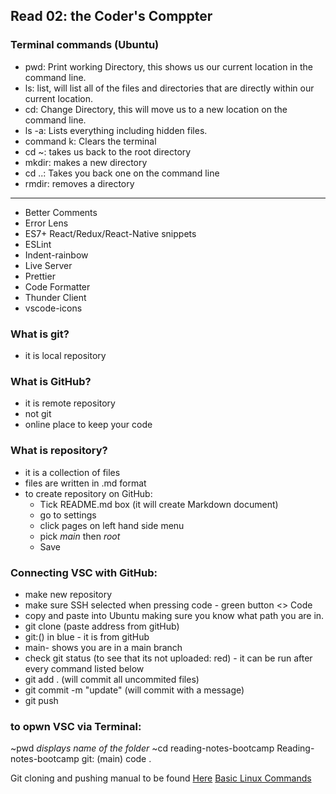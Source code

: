 ## Read 02: the Coder's Comppter
### Terminal commands (Ubuntu)
- pwd: Print working Directory, this shows us our current location in the command line. 
- ls: list, will list all of the files and directories that are directly within our current location. 
- cd: Change Directory, this will move us to a new location on the command line. 
- ls -a: Lists everything including hidden files. 
- command k: Clears the terminal 
- cd ~: takes us back to the root directory 
- mkdir: makes a new directory 
- cd ..: Takes you back one on the command line 
- rmdir: removes a directory
***
- Better Comments 
- Error Lens 
- ES7+ React/Redux/React-Native snippets 
- ESLint 
- Indent-rainbow 
- Live Server 
- Prettier 
- Code Formatter 
- Thunder Client 
- vscode-icons
### What is git?
- it is local repository
### What is GitHub?
- it is remote repository
- not git
- online place to keep your code
### What is repository?
- it is a collection of files 
- files are written in .md format
- to create repository on GitHub:
    - Tick README.md box (it will create Markdown document)
    - go to settings
    - click pages on left hand side menu
    - pick *main* then *root*
    - Save
### Connecting VSC with GitHub:
- make new repository
- make sure SSH selected when pressing code - green button <> Code
- copy and paste into Ubuntu making sure you know what path you are in.
- git clone (paste address from gitHub)
- git:() in blue - it is from gitHub
- main- shows you  are in a main branch
- check git status (to see that its not uploaded: red) - it can be run after every command listed below
- git add . (will commit all uncommited files)
- git commit -m "update" (will commit with a message)
- git push
### to opwn VSC via Terminal:
~pwd
*displays name of the folder*
~cd reading-notes-bootcamp
Reading-notes-bootcamp git: (main) code .

Git cloning and pushing manual to be found [Here](https://pages.github.com/)
[Basic Linux Commands](https://maker.pro/linux/tutorial/basic-linux-commands-for-beginners)